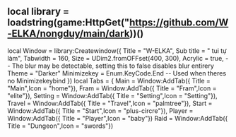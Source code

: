 local library = loadstring(game:HttpGet("https://github.com/W-ELKA/nongduy/main/dark))()
----------------------------------------------------------------------------------------
local Window = library:Createwindow({
Title = "W-ELKA",
Sub title = " tui tự làm",
Tabwidth = 160,
Size = UDim2.fromOFFset(400, 300),
Acrylic = true, -- The blur may be detectable, setting this to false disables blur entirery
Theme = "Darker"
Minimizekey = Enum.KeyCode.End -- Used when theres no Minimizekeybind
})
local Tabs = {
Main = Window:AddTab({ Title = "Main",Icon = "home"}),
Fram = Window:AddTab({ Title = "Fram",Icon = "elite"}),
Setting = Window:AddTab({ Title = "Setting",Icon = "Setting"}),
Travel = Window:AddTab({ Title = "Travel",Icon = "palmtree"}),
Start = Window:AddTab({ Title = "Start",Icon = "plus-circre"}),
Player = Window:AddTab({ Title = "Player",Icon = "baby"})
Raid = Window:AddTab({ Title = "Dungeon",Icon = "swords"})
